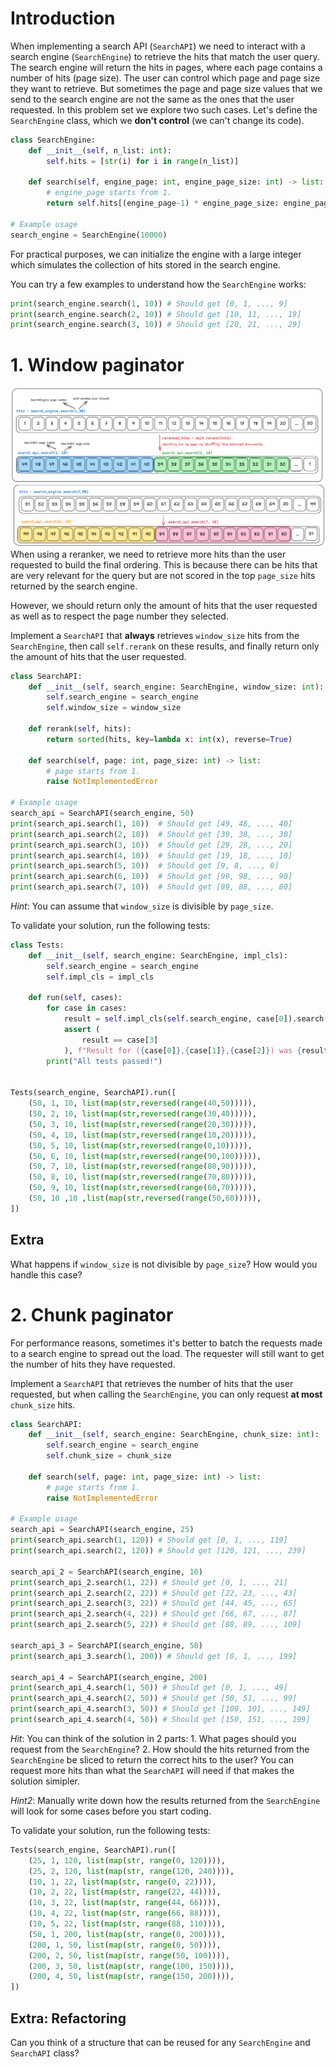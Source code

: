 # Introduction

When implementing a search API (`SearchAPI`) we need to interact with a search engine (`SearchEngine`) to retrieve the hits that match the user query. The search engine will return the hits in pages, where each page contains a number of hits (page size). The user can control which page and page size they want to retrieve. But sometimes the page and page size values that we send to the search engine are not the same as the ones that the user requested. In this problem set we explore two such cases. Let's define the `SearchEngine` class, which we **don't control** (we can't change its code).


```python
class SearchEngine:
    def __init__(self, n_list: int):
        self.hits = [str(i) for i in range(n_list)]

    def search(self, engine_page: int, engine_page_size: int) -> list:
        # engine_page starts from 1.
        return self.hits[(engine_page-1) * engine_page_size: engine_page * engine_page_size]

# Example usage
search_engine = SearchEngine(10000)
```

For practical purposes, we can initialize the engine with a large integer which simulates the collection of hits stored in the search engine.

You can try a few examples to understand how the `SearchEngine` works:

```python
print(search_engine.search(1, 10)) # Should get [0, 1, ..., 9]
print(search_engine.search(2, 10)) # Should get [10, 11, ..., 19]
print(search_engine.search(3, 10)) # Should get [20, 21, ..., 29]
```


# 1. Window paginator
![Reranking Windows](./images/reranking_windows.png)
When using a reranker, we need to retrieve more hits than the user requested to build the final ordering. This is because there can be hits that are very relevant for the query but are not scored in the top `page_size` hits returned by the search engine.

However, we should return only the amount of hits that the user requested as well as to respect the page number they selected.

Implement a `SearchAPI` that **always** retrieves `window_size` hits from the `SearchEngine`, then call `self.rerank` on these results, and finally return only the amount of hits that the user requested.

```python
class SearchAPI:
    def __init__(self, search_engine: SearchEngine, window_size: int):
        self.search_engine = search_engine
        self.window_size = window_size

    def rerank(self, hits):
        return sorted(hits, key=lambda x: int(x), reverse=True)

    def search(self, page: int, page_size: int) -> list:
        # page starts from 1.
        raise NotImplementedError

# Example usage
search_api = SearchAPI(search_engine, 50)
print(search_api.search(1, 10))  # Should get [49, 48, ..., 40]
print(search_api.search(2, 10))  # Should get [39, 38, ..., 30]
print(search_api.search(3, 10))  # Should get [29, 28, ..., 20]
print(search_api.search(4, 10))  # Should get [19, 18, ..., 10]
print(search_api.search(5, 10))  # Should get [9, 8, ..., 0]
print(search_api.search(6, 10))  # Should get [99, 98, ..., 90]
print(search_api.search(7, 10))  # Should get [89, 88, ..., 80]
```

*Hint*: You can assume that `window_size` is divisible by `page_size`.

To validate your solution, run the following tests:

```python
class Tests:
    def __init__(self, search_engine: SearchEngine, impl_cls):
        self.search_engine = search_engine
        self.impl_cls = impl_cls

    def run(self, cases):
        for case in cases:
            result = self.impl_cls(self.search_engine, case[0]).search(case[1], case[2])
            assert (
                result == case[3]
            ), f"Result for ({case[0]},{case[1]},{case[2]}) was {result}, expected {case[3]}"
        print("All tests passed!")


Tests(search_engine, SearchAPI).run([
    (50, 1, 10, list(map(str,reversed(range(40,50))))),
    (50, 2, 10, list(map(str,reversed(range(30,40))))),
    (50, 3, 10, list(map(str,reversed(range(20,30))))),
    (50, 4, 10, list(map(str,reversed(range(10,20))))),
    (50, 5, 10, list(map(str,reversed(range(0,10))))),
    (50, 6, 10, list(map(str,reversed(range(90,100))))),
    (50, 7, 10, list(map(str,reversed(range(80,90))))),
    (50, 8, 10, list(map(str,reversed(range(70,80))))),
    (50, 9, 10, list(map(str,reversed(range(60,70))))),
    (50, 10 ,10 ,list(map(str,reversed(range(50,60))))),
])
```

## Extra

What happens if `window_size` is not divisible by `page_size`? How would you handle this case?

# 2. Chunk paginator

For performance reasons, sometimes it's better to batch the requests made to a search engine to spread out the load. The requester will still want to get the number of hits they have requested.

Implement a `SearchAPI` that retrieves the number of hits that the user requested, but when calling the `SearchEngine`, you can only request **at most** `chunk_size` hits.

```python
class SearchAPI:
    def __init__(self, search_engine: SearchEngine, chunk_size: int):
        self.search_engine = search_engine
        self.chunk_size = chunk_size

    def search(self, page: int, page_size: int) -> list:
        # page starts from 1.
        raise NotImplementedError

# Example usage
search_api = SearchAPI(search_engine, 25)
print(search_api.search(1, 120)) # Should get [0, 1, ..., 119]
print(search_api.search(2, 120)) # Should get [120, 121, ..., 239]

search_api_2 = SearchAPI(search_engine, 10)
print(search_api_2.search(1, 22)) # Should get [0, 1, ..., 21]
print(search_api_2.search(2, 22)) # Should get [22, 23, ..., 43]
print(search_api_2.search(3, 22)) # Should get [44, 45, ..., 65]
print(search_api_2.search(4, 22)) # Should get [66, 67, ..., 87]
print(search_api_2.search(5, 22)) # Should get [88, 89, ..., 109]

search_api_3 = SearchAPI(search_engine, 50)
print(search_api_3.search(1, 200)) # Should get [0, 1, ..., 199]

search_api_4 = SearchAPI(search_engine, 200)
print(search_api_4.search(1, 50)) # Should get [0, 1, ..., 49]
print(search_api_4.search(2, 50)) # Should get [50, 51, ..., 99]
print(search_api_4.search(3, 50)) # Should get [100, 101, ..., 149]
print(search_api_4.search(4, 50)) # Should get [150, 151, ..., 199]
```

*Hit*: You can think of the solution in 2 parts: 1. What pages should you request from the `SearchEngine`? 2. How should the hits returned from the `SearchEngine` be sliced to return the correct hits to the user? You can request more hits than what the `SearchAPI` will need if that makes the solution simipler.

*Hint2*: Manually write down how the results returned from the `SearchEngine` will look for some cases before you start coding.

To validate your solution, run the following tests:

```python
Tests(search_engine, SearchAPI).run([
    (25, 1, 120, list(map(str, range(0, 120)))),
    (25, 2, 120, list(map(str, range(120, 240)))),
    (10, 1, 22, list(map(str, range(0, 22)))),
    (10, 2, 22, list(map(str, range(22, 44)))),
    (10, 3, 22, list(map(str, range(44, 66)))),
    (10, 4, 22, list(map(str, range(66, 88)))),
    (10, 5, 22, list(map(str, range(88, 110)))),
    (50, 1, 200, list(map(str, range(0, 200)))),
    (200, 1, 50, list(map(str, range(0, 50)))),
    (200, 2, 50, list(map(str, range(50, 100)))),
    (200, 3, 50, list(map(str, range(100, 150)))),
    (200, 4, 50, list(map(str, range(150, 200)))),
])
```

## Extra: Refactoring

Can you think of a structure that can be reused for any `SearchEngine` and `SearchAPI` class?
